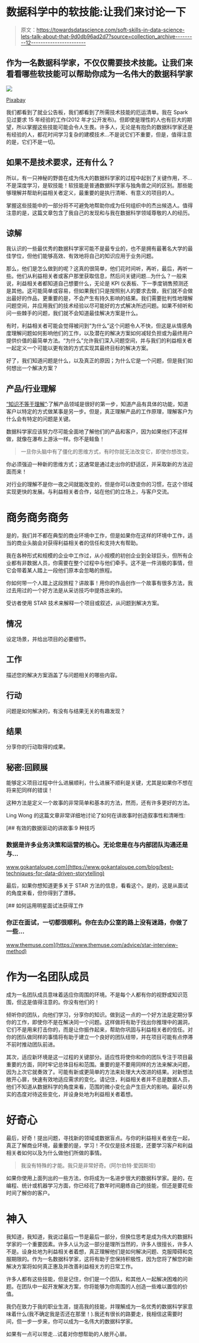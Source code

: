 # 数据科学中的软技能:让我们来讨论一下

> 原文：<https://towardsdatascience.com/soft-skills-in-data-science-lets-talk-about-that-9d0db96ad2d7?source=collection_archive---------12----------------------->

## 作为一名数据科学家，不仅仅需要技术技能。让我们来看看哪些软技能可以帮助你成为一名伟大的数据科学家

![](img/6ca7a7353b51270d0a73cf4468e779b1.png)

[Pixabay](https://pixabay.com/photos/board-chalk-business-job-work-3695073/)

我们都看到了就业公告板，我们都看到了所需技术技能的厄运清单。我在 Spark 见过要求 15 年经验的工作(2012 年才公开发布)。但即使是理性的人也有巨大的期望，所以掌握这些技能可能会令人生畏。许多人，无论是有抱负的数据科学家还是有经验的人，都花时间学习复杂的建模技术…不是说它们不重要，但是，值得注意的是，它们不是一切。

## 如果不是技术要求，还有什么？

所以，有一只神秘的野兽在成为伟大的数据科学家的过程中起到了关键作用，不…不是深度学习，是软技能！软技能是普通数据科学家与独角兽之间的区别。那些能够理解并帮助利益相关者定义，最重要的是执行清晰、有意义的项目的人。

掌握这些技能中的一部分将不可避免地帮助你成为任何组织中的杰出候选人。值得注意的是，这篇文章包含了我自己的发现和与我在数据科学领域尊敬的人的经历。

## 谅解

我认识的一些最优秀的数据科学家可能不是最专业的，也不是拥有最著名大学的最佳学位，但他们能够高效、有效地将自己的知识应用于业务问题。

那么，他们是怎么做到的呢？这真的很简单，他们花时间听，再听，最后，再听一些。他们从利益相关者或客户那里获取信息，然后问关键问题…为什么？一般来说，利益相关者都知道自己想要什么，无论是 KPI 仪表板、下一季度销售预测还是其他。这可能简单或容易，但如果我们只是按照别人的要求去做，我们就不会做出最好的作品，更重要的是，不会产生有持久影响的结果。我们需要批判性地理解问题空间，并应用我们的技术经验以尽可能好的方式解决所述问题。如果不倾听和问一些棘手的问题，我们就不会知道最佳解决方案是什么。

有时，利益相关者可能会觉得被问到“为什么”这个问题令人不快，但这是从情感角度理解问题如何影响他们的工作，以及潜在的解决方案如何减轻负担或为最终用户提供价值的最简单方法。“为什么”允许我们深入问题空间，并与我们的利益相关者一起定义一个可能以更有效的方式实现其最终目标的解决方案。

好了，我们知道问题是什么，以及真正的原因；为什么它是一个问题，但是我们如何想出一个解决方案？

## 产品/行业理解

[“知识不等于理解”](https://www.youtube.com/watch?v=MFzDaBzBlL0):了解产品领域是很好的第一步，知道产品有具体的功能，知道客户以特定的方式做某事是另一步。但是，真正理解产品的工作原理，理解客户为什么会有特定的问题是关键。

数据科学家应该努力尽可能全面地了解他们的产品和客户，因为如果他们不这样做，就像在瀑布上游泳一样。你不是鲑鱼！

> 一旦你头脑中有了僵化的思维方式，有时你就无法改变它，即使你想改变。

你必须强迫一种新的思维方式；这通常是通过走出你的舒适区，并采取新的方法迎面而来！

对行业的理解不是你一夜之间就能改变的，但是你可以改变你的习惯，在这个领域实现更快的发展。与利益相关者合作，站在他们的立场上，与客户交流。

# 商务商务商务

是的，我们并不都在典型的商业环境中工作，但是如果你在这样的环境中工作，适当的商业头脑会对获得利益相关者的信任和支持大有帮助。

我在各种形式和规模的企业中工作过，从小规模的初创企业到全球巨头，但所有企业都有非数据人员，你需要在整个过程中与他们牵手。这不是一件消极的事情，但它会带着某人踏上一段他们原本会忽略的旅程。

你如何带一个人踏上这段旅程？讲故事！用你的作品创作一个故事有很多方法，我过去用过的一个好方法是从采访技巧中提炼出来的。

受访者使用 STAR 技术来解释一个项目或叙述，从问题到解决方案。

## 情况

设定场景，并给出项目的必要细节。

## 工作

描述您的解决方案涵盖了与问题相关的哪些内容。

## 行动

问题是如何解决的，有没有与结果无关的有趣发现？

## 结果

分享你的行动取得的成果。

## 秘密:回顾展

能够定义项目过程中什么进展顺利，什么进展不顺利是关键，尤其是如果你不想在将来犯同样的错误！

这种方法是定义一个故事的非常简单和基本的方法，然而，还有许多更好的方法。

Ling Wong 的这篇文章非常详细地讨论了如何在讲故事时创造叙事性和清晰性:

[](https://www.gokantaloupe.com/blog/best-techniques-for-data-driven-storytelling) [## 有效的数据驱动的讲故事:9 种技巧

### 数据是许多业务决策和运营的核心。无论您是在与内部团队沟通还是与…

www.gokantaloupe.com](https://www.gokantaloupe.com/blog/best-techniques-for-data-driven-storytelling) 

最后，如果你想知道更多关于 STAR 方法的信息，看看这个。是的，这是从面试的角度来看，但你得到了漂移。

[](https://www.themuse.com/advice/star-interview-method) [## 如何运用明星面试法获得工作

### 你正在面试，一切都很顺利。你在去办公室的路上没有迷路，你做了一些…

www.themuse.com](https://www.themuse.com/advice/star-interview-method) 

# 作为一名团队成员

成为一名团队成员意味着适应你周围的环境。不是每个人都有你的视野或知识范围，但这是值得注意的。你没有他们的！

倾听你的团队，向他们学习，分享你的知识。做到这一点的一个好方法是定期分享你的工作，即使你不是在解决同一个问题。这样做将有助于找出你推理中的漏洞，它们不是用来打击你的，而是让你振作起来，帮助你巩固与利益相关者的信任。对你的团队做同样的事情将有助于建立一个良好的团队纽带，并在项目可能有点停滞不前时推动团队前进。

其次，适应新环境是这一过程的关键部分。适应性将使你和你的团队专注于项目最重要的方面，同时牢记总体目标和范围。重要的是不要用同样的方法来解决问题，因为上次它就奏效了。可能有新或更简单的方法来处理大大改进的结果。对新想法敞开心扉，快速有效地适应需求的变化。请记住，利益相关者并不总是数据人员，他们不知道从数据科学的角度来看，范围的微小变化会产生巨大的影响。最好以务实的态度对待这些变化，并设身处地为利益相关者着想。

# 好奇心

最后，好奇！提出问题，寻找新的领域或数据盲点。与你的利益相关者坐在一起，真正了解商业环境，最重要的是，学习！不仅仅是技术技能，还要学习客户和利益相关者如何以及为什么做他们所做的事情。

> 我没有特殊的才能。我只是非常好奇。(阿尔伯特·爱因斯坦)

如果你使用上面列出的一些方法，你将成为一名进步很大的数据科学家。是的，在编程、统计或机器学习方面，你已经花了数年时间磨练自己的技能，但还是要花些时间了解你的客户。

# 神入

我知道，我知道，我说过最后一节是最后一部分，但换位思考是成为伟大的数据科学家的一个重要因素。许多人认为这一部分是理所当然的，许多人很擅长，许多人不是。设身处地为利益相关者着想，真正理解他们是如何解决问题、克服障碍和克服期限的。作为一名数据科学家，这将有助于您保持积极性，因为您将了解您的新解决方案将如何真正惠及并改善利益相关方的日常工作。

许多人都有这些技能，但是记住，你们是一个团队，和其他人一起解决困难的问题。在团队中一起开发解决方案，你将能够为你周围的人创造一些难以置信的价值。

我仍在致力于我的职业生涯，提高我的技能，并理解成为一名优秀的数据科学家意味着什么(我不确定我是否还在那里！).我还有很长的路要走，我相信这需要时间，但一步一步来，你可以成为一名伟大的数据科学家。

如果有一点可以带走…试着对你想帮助的人敞开心扉。